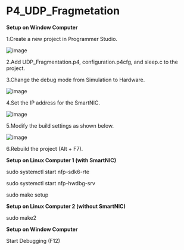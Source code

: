 # P4_UDP_Fragmetation
**Setup on Window Computer**  

1.Create a new project in Programmer Studio.  

![image](https://github.com/user-attachments/assets/96fd70ee-1a34-47af-8375-daaa845fbdf6)  

2.Add UDP_Fragmentation.p4, configuration.p4cfg, and sleep.c to the project.  

3.Change the debug mode from Simulation to Hardware.  

![image](https://github.com/user-attachments/assets/e6e4a9fa-489b-4166-bad6-a22b67af0ca6)  

4.Set the IP address for the SmartNIC.  

![image](https://github.com/user-attachments/assets/6a2af2e4-a551-43d0-9191-e6bb8fef5419)  

5.Modify the build settings as shown below.  

![image](https://github.com/user-attachments/assets/f0ac3785-f1e7-459a-a7dd-d90d4b667a1a)  

6.Rebuild the project (Alt + F7).

**Setup on Linux Computer 1 (with SmartNIC)**  

sudo systemctl start nfp-sdk6-rte  

sudo systemctl start nfp-hwdbg-srv  

sudo make setup  


**Setup on Linux Computer 2 (without SmartNIC)**  

sudo make2  


**Setup on Window Computer**  

Start Debugging (F12)  

